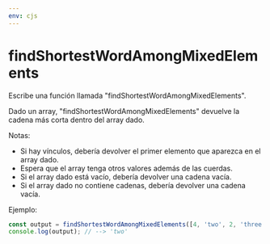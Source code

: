 ```yaml
---
env: cjs
---
```


# findShortestWordAmongMixedElements

Escribe una función llamada "findShortestWordAmongMixedElements".

Dado un array, "findShortestWordAmongMixedElements" devuelve la cadena más corta
dentro del array dado.

Notas:

- Si hay vínculos, debería devolver el primer elemento que aparezca en el array
  dado.
- Espera que el array tenga otros valores además de las cuerdas.
- Si el array dado está vacío, debería devolver una cadena vacía.
- Si el array dado no contiene cadenas, debería devolver una cadena vacía.

Ejemplo:

```js
const output = findShortestWordAmongMixedElements([4, 'two', 2, 'three']);
console.log(output); // --> 'two'
```
